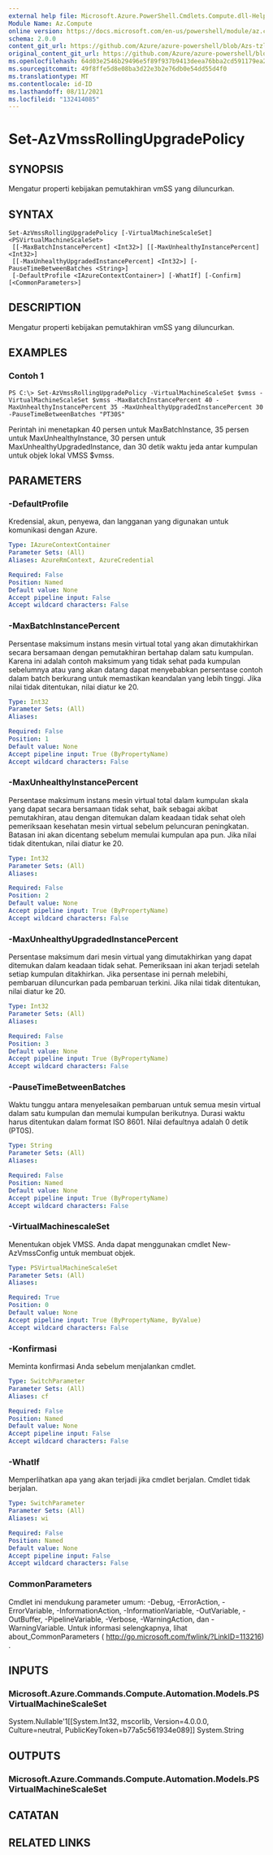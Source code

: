 ```yaml
---
external help file: Microsoft.Azure.PowerShell.Cmdlets.Compute.dll-Help-Help.xml
Module Name: Az.Compute
online version: https://docs.microsoft.com/en-us/powershell/module/az.compute/set-azvmssrollingupgradepolicy
schema: 2.0.0
content_git_url: https://github.com/Azure/azure-powershell/blob/Azs-tzl/src/Compute/Compute/help/Set-AzVmssRollingUpgradePolicy.md
original_content_git_url: https://github.com/Azure/azure-powershell/blob/Azs-tzl/src/Compute/Compute/help/Set-AzVmssRollingUpgradePolicy.md
ms.openlocfilehash: 64d03e2546b29496e5f89f937b9413deea76bba2cd591179ea2378c5a3ff2cef
ms.sourcegitcommit: 49f8ffe5d8e08ba3d22e3b2e76db0e54dd55d4f0
ms.translationtype: MT
ms.contentlocale: id-ID
ms.lasthandoff: 08/11/2021
ms.locfileid: "132414085"
---
```

# Set-AzVmssRollingUpgradePolicy

## SYNOPSIS
Mengatur properti kebijakan pemutakhiran vmSS yang diluncurkan.

## SYNTAX

```
Set-AzVmssRollingUpgradePolicy [-VirtualMachineScaleSet] <PSVirtualMachineScaleSet>
 [[-MaxBatchInstancePercent] <Int32>] [[-MaxUnhealthyInstancePercent] <Int32>]
 [[-MaxUnhealthyUpgradedInstancePercent] <Int32>] [-PauseTimeBetweenBatches <String>]
 [-DefaultProfile <IAzureContextContainer>] [-WhatIf] [-Confirm] [<CommonParameters>]
```

## DESCRIPTION
Mengatur properti kebijakan pemutakhiran vmSS yang diluncurkan.

## EXAMPLES

### Contoh 1
```
PS C:\> Set-AzVmssRollingUpgradePolicy -VirtualMachineScaleSet $vmss -VirtualMachineScaleSet $vmss -MaxBatchInstancePercent 40 -MaxUnhealthyInstancePercent 35 -MaxUnhealthyUpgradedInstancePercent 30 -PauseTimeBetweenBatches "PT30S"
```

Perintah ini menetapkan 40 persen untuk MaxBatchInstance, 35 persen untuk MaxUnhealthyInstance, 30 persen untuk MaxUnhealthyUpgradedInstance, dan 30 detik waktu jeda antar kumpulan untuk objek lokal VMSS $vmss.

## PARAMETERS

### -DefaultProfile
Kredensial, akun, penyewa, dan langganan yang digunakan untuk komunikasi dengan Azure.

```yaml
Type: IAzureContextContainer
Parameter Sets: (All)
Aliases: AzureRmContext, AzureCredential

Required: False
Position: Named
Default value: None
Accept pipeline input: False
Accept wildcard characters: False
```

### -MaxBatchInstancePercent
Persentase maksimum instans mesin virtual total yang akan dimutakhirkan secara bersamaan dengan pemutakhiran bertahap dalam satu kumpulan.
Karena ini adalah contoh maksimum yang tidak sehat pada kumpulan sebelumnya atau yang akan datang dapat menyebabkan persentase contoh dalam batch berkurang untuk memastikan keandalan yang lebih tinggi.
Jika nilai tidak ditentukan, nilai diatur ke 20.

```yaml
Type: Int32
Parameter Sets: (All)
Aliases: 

Required: False
Position: 1
Default value: None
Accept pipeline input: True (ByPropertyName)
Accept wildcard characters: False
```

### -MaxUnhealthyInstancePercent
Persentase maksimum instans mesin virtual total dalam kumpulan skala yang dapat secara bersamaan tidak sehat, baik sebagai akibat pemutakhiran, atau dengan ditemukan dalam keadaan tidak sehat oleh pemeriksaan kesehatan mesin virtual sebelum peluncuran peningkatan.
Batasan ini akan dicentang sebelum memulai kumpulan apa pun.
Jika nilai tidak ditentukan, nilai diatur ke 20.

```yaml
Type: Int32
Parameter Sets: (All)
Aliases: 

Required: False
Position: 2
Default value: None
Accept pipeline input: True (ByPropertyName)
Accept wildcard characters: False
```

### -MaxUnhealthyUpgradedInstancePercent
Persentase maksimum dari mesin virtual yang dimutakhirkan yang dapat ditemukan dalam keadaan tidak sehat.
Pemeriksaan ini akan terjadi setelah setiap kumpulan ditakhirkan.
Jika persentase ini pernah melebihi, pembaruan diluncurkan pada pembaruan terkini.
Jika nilai tidak ditentukan, nilai diatur ke 20.

```yaml
Type: Int32
Parameter Sets: (All)
Aliases: 

Required: False
Position: 3
Default value: None
Accept pipeline input: True (ByPropertyName)
Accept wildcard characters: False
```

### -PauseTimeBetweenBatches
Waktu tunggu antara menyelesaikan pembaruan untuk semua mesin virtual dalam satu kumpulan dan memulai kumpulan berikutnya.
Durasi waktu harus ditentukan dalam format ISO 8601.
Nilai defaultnya adalah 0 detik (PT0S).

```yaml
Type: String
Parameter Sets: (All)
Aliases: 

Required: False
Position: Named
Default value: None
Accept pipeline input: True (ByPropertyName)
Accept wildcard characters: False
```

### -VirtualMachinescaleSet
Menentukan objek VMSS.
Anda dapat menggunakan cmdlet New-AzVmssConfig untuk membuat objek.

```yaml
Type: PSVirtualMachineScaleSet
Parameter Sets: (All)
Aliases: 

Required: True
Position: 0
Default value: None
Accept pipeline input: True (ByPropertyName, ByValue)
Accept wildcard characters: False
```

### -Konfirmasi
Meminta konfirmasi Anda sebelum menjalankan cmdlet.

```yaml
Type: SwitchParameter
Parameter Sets: (All)
Aliases: cf

Required: False
Position: Named
Default value: None
Accept pipeline input: False
Accept wildcard characters: False
```

### -WhatIf
Memperlihatkan apa yang akan terjadi jika cmdlet berjalan.
Cmdlet tidak berjalan.

```yaml
Type: SwitchParameter
Parameter Sets: (All)
Aliases: wi

Required: False
Position: Named
Default value: None
Accept pipeline input: False
Accept wildcard characters: False
```

### CommonParameters
Cmdlet ini mendukung parameter umum: -Debug, -ErrorAction, -ErrorVariable, -InformationAction, -InformationVariable, -OutVariable, -OutBuffer, -PipelineVariable, -Verbose, -WarningAction, dan -WarningVariable. Untuk informasi selengkapnya, lihat about_CommonParameters ( http://go.microsoft.com/fwlink/?LinkID=113216) .

## INPUTS

### Microsoft.Azure.Commands.Compute.Automation.Models.PSVirtualMachineScaleSet
System.Nullable'1[[System.Int32, mscorlib, Version=4.0.0.0, Culture=neutral, PublicKeyToken=b77a5c561934e089]] System.String

## OUTPUTS

### Microsoft.Azure.Commands.Compute.Automation.Models.PSVirtualMachineScaleSet

## CATATAN

## RELATED LINKS

